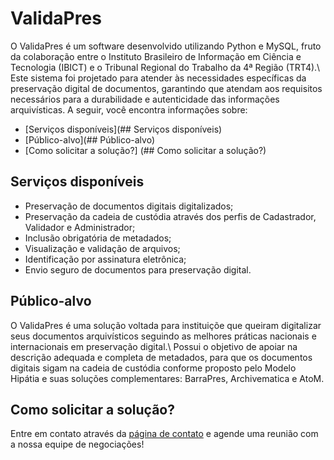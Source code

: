 # ValidaPres
O ValidaPres é um software desenvolvido utilizando Python e MySQL, fruto da colaboração entre o Instituto Brasileiro de Informação em Ciência e Tecnologia (IBICT) e o Tribunal Regional do Trabalho da 4ª Região (TRT4).\ Este sistema foi projetado para atender às necessidades específicas da preservação digital de documentos, garantindo que atendam aos requisitos necessários para a durabilidade e autenticidade das informações arquivísticas.
A seguir, você encontra informações sobre: 
- [Serviços disponíveis](## Serviços disponíveis)
- [Público-alvo](## Público-alvo)
- [Como solicitar a solução?] (## Como solicitar a solução?)
## Serviços disponíveis 
- Preservação de documentos digitais digitalizados; 
- Preservação da cadeia de custódia através dos perfis de Cadastrador, Validador e Administrador; 
- Inclusão obrigatória de metadados; 
- Visualização e validação de arquivos; 
- Identificação por assinatura eletrônica; 
- Envio seguro de documentos para preservação digital. 
## Público-alvo
O ValidaPres é uma solução voltada para instituiçõe que queiram digitalizar seus documentos arquivísticos seguindo as melhores práticas nacionais e internacionais em preservação digital.\ Possui o objetivo de apoiar na descrição adequada e completa de metadados, para que os documentos digitais sigam na cadeia de custódia conforme proposto pelo Modelo Hipátia e suas soluções complementares: BarraPres, Archivematica e AtoM. 
## Como solicitar a solução? 
Entre em contato através da [página de contato](https://hipatia.ibict.br/contato-2/) e agende uma reunião com a nossa equipe de negociações! 
